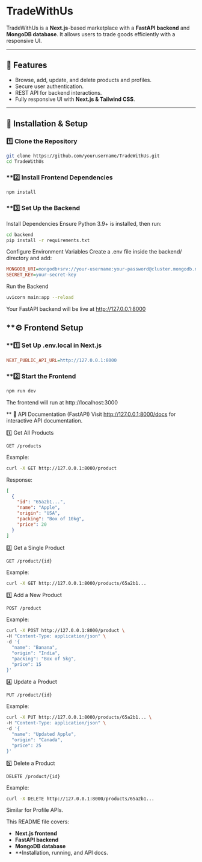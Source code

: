 # TradeWithUs

TradeWithUs is a **Next.js**-based marketplace with a **FastAPI backend** and **MongoDB database**. It allows users to trade goods efficiently with a responsive UI.

---

## 🚀 Features
- Browse, add, update, and delete products and profiles.
- Secure user authentication.
- REST API for backend interactions.
- Fully responsive UI with **Next.js & Tailwind CSS**.

---

## 🔧 Installation & Setup

### **1️⃣ Clone the Repository**
```sh
git clone https://github.com/yourusername/TradeWithUs.git
cd TradeWithUs
```
### **2️⃣ Install Frontend Dependencies
```sh
npm install
```
### **3️⃣ Set Up the Backend
Install Dependencies
Ensure Python 3.9+ is installed, then run:
```sh
cd backend
pip install -r requirements.txt
```
Configure Environment Variables
Create a .env file inside the backend/ directory and add:
```ini
MONGODB_URI=mongodb+srv://your-username:your-password@cluster.mongodb.net/tradewithus
SECRET_KEY=your-secret-key
```
Run the Backend
```sh
uvicorn main:app --reload
```
Your FastAPI backend will be live at http://127.0.0.1:8000

## **⚙️ Frontend Setup
### **1️⃣ Set Up .env.local in Next.js
```ini
NEXT_PUBLIC_API_URL=http://127.0.0.1:8000
```
### **2️⃣ Start the Frontend
```sh
npm run dev
```
The frontend will run at http://localhost:3000

** 📡 API Documentation (FastAPI)
Visit http://127.0.0.1:8000/docs for interactive API documentation.

1️⃣ Get All Products
```http
GET /products
```
Example:
```sh
curl -X GET http://127.0.0.1:8000/product
```
Response:
```json
[
  {
    "id": "65a2b1...",
    "name": "Apple",
    "origin": "USA",
    "packing": "Box of 10kg",
    "price": 20
  }
]
```
2️⃣ Get a Single Product
```http
GET /product/{id}
```
Example:
```sh
curl -X GET http://127.0.0.1:8000/products/65a2b1...
```
3️⃣ Add a New Product
```http
POST /product
```
Example:
```sh
curl -X POST http://127.0.0.1:8000/product \
-H "Content-Type: application/json" \
-d '{
  "name": "Banana",
  "origin": "India",
  "packing": "Box of 5kg",
  "price": 15
}'
```
4️⃣ Update a Product
```http
PUT /product/{id}
```
Example:
```sh
curl -X PUT http://127.0.0.1:8000/products/65a2b1... \
-H "Content-Type: application/json" \
-d '{
  "name": "Updated Apple",
  "origin": "Canada",
  "price": 25
}'
```
5️⃣ Delete a Product
```http
DELETE /product/{id}
```
Example:
```sh
curl -X DELETE http://127.0.0.1:8000/products/65a2b1...
```
Similar for Profile APIs.

This README file covers:
- **Next.js frontend**
- **FastAPI backend**
- **MongoDB database**
- **Installation, running, and API docs.


